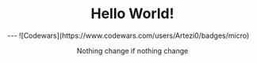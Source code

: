 <h1 align="center"> Hello World!</h1>
---
![Codewars](https://www.codewars.com/users/Artezi0/badges/micro)
<p align="center"> Nothing change if nothing change </p>
